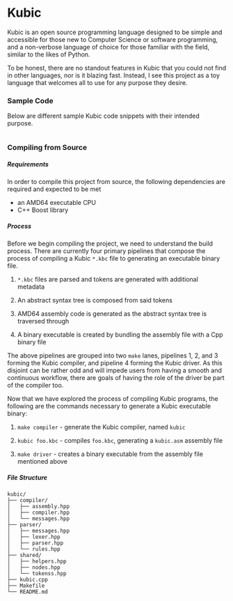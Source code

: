 # Kubic

Kubic is an open source programming language designed to be simple and accessible for those new to Computer Science or
software programming, and a non-verbose language of choice for those familiar with the field, similar to the likes of
Python.

To be honest, there are no standout features in Kubic that you could not find in other languages, nor is it blazing
fast. Instead, I see this project as a toy language that welcomes all to use for any purpose they desire.

### Sample Code

Below are different sample Kubic code snippets with their intended purpose.

```
```

### Compiling from Source

##### Requirements

In order to compile this project from source, the following dependencies are required and expected to be met

* an AMD64 executable CPU
* C++ Boost library

##### Process

Before we begin compiling the project, we need to understand the build process. There are currently four primary
pipelines that compose the process of compiling a Kubic `*.kbc` file to generating an executable binary file.

1.  `*.kbc` files are parsed and tokens are generated with additional metadata

2.  An abstract syntax tree is composed from said tokens

3.  AMD64 assembly code is generated as the abstract syntax tree is traversed through

4.  A binary executable is created by bundling the assembly file with a Cpp binary file

The above pipelines are grouped into two `make` lanes, pipelines 1, 2, and 3 forming the Kubic compiler,
and pipeline 4 forming the Kubic driver. As this disjoint can be rather odd and will impede users from having a smooth
and continuous workflow, there are goals of having the role of the driver be part of the compiler too.

Now that we have explored the process of compiling Kubic programs, the following are the commands necessary to
generate a Kubic executable binary:

1.  `make compiler` -  generate the Kubic compiler, named `kubic`

2.  `kubic foo.kbc` - compiles `foo.kbc`, generating a `kubic.asm` assembly file

3.  `make driver` - creates a binary executable from the assembly file mentioned above

##### File Structure

```
kubic/
├── compiler/
│   ├── assembly.hpp
│   ├── compiler.hpp
│   └── messages.hpp
├── parser/
│   ├── messages.hpp
│   ├── lexer.hpp
│   ├── parser.hpp
│   └── rules.hpp
├── shared/
│   ├── helpers.hpp
│   ├── nodes.hpp
│   └── tokenss.hpp
├── kubic.cpp
├── Makefile
└── README.md
```

